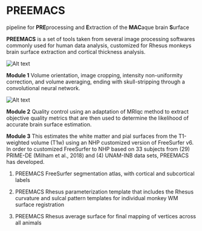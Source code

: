 # **PREEMACS**  
pipeline for **PRE**processing and **E**xtraction of the **MAC**aque brain **S**urface

**PREEMACS** is a set of tools taken from several image processing softwares commonly used for human data analysis, customized for Rhesus monkeys brain surface extraction and cortical thickness analysis.

![Alt text](https://github.com/pGarciaS/PREEMACS/blob/master/examples/CT_final_analisis._inferno.jpg?raw=true)


**Module 1** 
Volume orientation, image cropping, intensity non-uniformity correction, and volume averaging, ending with skull-stripping through a convolutional neural network.

![Alt text](https://github.com/pGarciaS/PREEMACS/blob/master/examples/violin_mask_analisis_blue.jpg?raw=true)

**Module 2** 
Quality control using an adaptation of MRIqc method to extract objective quality metrics that are then used to determine the likelihood of accurate brain surface estimation. 

**Module 3** 
This estimates the white matter and pial surfaces from the T1-weighted volume (T1w) using an NHP customized version of FreeSurfer v6.
In order to customized FreeSurfer to NHP based on 33 subjects from (29) PRIME-DE (Milham et al., 2018) and (4) UNAM-INB data sets, PREEMACS has developed.

1) PREEMACS FreeSurfer segmentation atlas, with cortical and subcortical labels

2) PREEMACS Rhesus parameterization template that includes the Rhesus curvature and sulcal pattern templates for individual monkey WM surface registration

3) PREEMACS Rhesus average surface for final mapping of vertices across all animals

